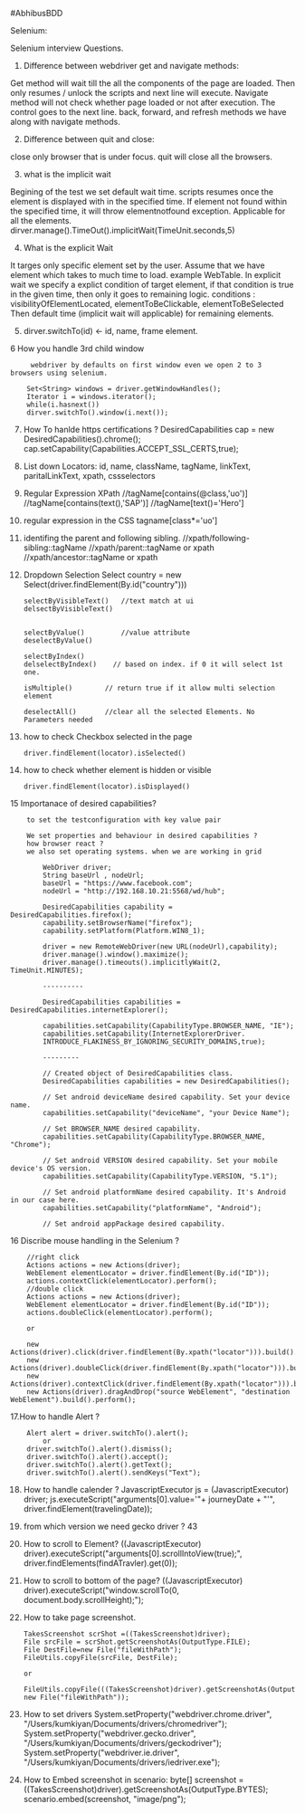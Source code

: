 #AbhibusBDD


Selenium:

Selenium interview Questions.

1. Difference between webdriver get and navigate methods:

Get method will wait till the all the components of the page are loaded. Then only resumes / unlock the scripts and next line will execute.
Navigate method will not check whether page loaded or not after execution. The control goes to the next line. back, forward, and refresh methods we have along with navigate methods.
	
2. Difference between quit and close:

close only browser that is under focus.
quit will close all the browsers. 

3. what is the implicit wait
		
Begining of the test we set default wait time. 
scripts resumes once the element is displayed with in the specified time.
If element not found within the specified time, it will throw elementnotfound exception.
Applicable for all the elements.
dirver.manage().TimeOut().implicitWait(TimeUnit.seconds,5)
	

4. What is the explicit Wait

It targes only specific element set by the user. Assume that we have element which takes to much time to load. example WebTable. In explicit wait we specify a explict condition of target element, if that condition is true in the given time, then only it goes to remaining logic. conditions : visibilityOfElementLocated, elementToBeClickable, elementToBeSelected
Then default time (implicit wait will applicable) for remaining elements.

5. dirver.switchTo(id) <- id, name, frame element.

6  How you handle 3rd child window

		 webdriver by defaults on first window even we open 2 to 3 browsers using selenium.
	
	 	Set<String> windows = driver.getWindowHandles();
	 	Iterator i = windows.iterator();
	 	while(i.hasnext())
	 	dirver.switchTo().window(i.next());
	 
7. How To hanlde https certifications ?
		DesiredCapabilities cap = new DesiredCapabilities().chrome();
		cap.setCapability(Capabilities.ACCEPT_SSL_CERTS,true);
	
8. List down Locators:
		id, name, className, tagName, linkText, paritalLinkText, xpath, cssselectors

9. 	Regular Expression XPath
		//tagName[contains(@class,'uo')]
		//tagName[contains(text(),'SAP')]
		//tagName[text()='Hero']
	
10.	regular expression in the CSS
		tagname[class*='uo']
	
11.  identifing the parent and following sibling.
		//xpath/following-sibling::tagName
		//xpath/parent::tagName or xpath
		//xpath/ancestor::tagName or xpath
	
12. Dropdown Selection
		Select country = new Select(driver.findElement(By.id("country")))
		
		selectByVisibleText()   //text match at ui
		delsectByVisibleText()
		
		
		selectByValue()			//value attribute
		deselectByValue()
		
		selectByIndex()
		delselectByIndex()    // based on index. if 0 it will select 1st one.
		
		isMultiple() 		// return true if it allow multi selection element
		
		deselectAll()		//clear all the selected Elements. No Parameters needed
		
		
13. how to check Checkbox selected in the page
	
		driver.findElement(locator).isSelected()
		
14. how to check whether element is hidden or visible

		driver.findElement(locator).isDisplayed()
		
15 Importanace of desired capabilities?
		
		to set the testconfiguration with key value pair 	

		We set properties and behaviour in desired capabilities ?
		how browser react ? 
	    we also set operating systems. when we are working in grid

			WebDriver driver;
			String baseUrl , nodeUrl;
			baseUrl = "https://www.facebook.com";
			nodeUrl = "http://192.168.10.21:5568/wd/hub";

			DesiredCapabilities capability = DesiredCapabilities.firefox();
			capability.setBrowserName("firefox");
			capability.setPlatform(Platform.WIN8_1);

			driver = new RemoteWebDriver(new URL(nodeUrl),capability);
			driver.manage().window().maximize();
			driver.manage().timeouts().implicitlyWait(2, TimeUnit.MINUTES);
		
			----------

			DesiredCapabilities capabilities = DesiredCapabilities.internetExplorer();
  
			capabilities.setCapability(CapabilityType.BROWSER_NAME, "IE");
			capabilities.setCapability(InternetExplorerDriver.
  		  	INTRODUCE_FLAKINESS_BY_IGNORING_SECURITY_DOMAINS,true);

		  	---------

			// Created object of DesiredCapabilities class.
			DesiredCapabilities capabilities = new DesiredCapabilities();

			// Set android deviceName desired capability. Set your device name.
			capabilities.setCapability("deviceName", "your Device Name");

			// Set BROWSER_NAME desired capability.
			capabilities.setCapability(CapabilityType.BROWSER_NAME, "Chrome");

			// Set android VERSION desired capability. Set your mobile device's OS version.
			capabilities.setCapability(CapabilityType.VERSION, "5.1");

			// Set android platformName desired capability. It's Android in our case here.
			capabilities.setCapability("platformName", "Android");

			// Set android appPackage desired capability.		


16 Discribe mouse handling in the Selenium ?

		//right click
		Actions actions = new Actions(driver);
		WebElement elementLocator = driver.findElement(By.id("ID"));
		actions.contextClick(elementLocator).perform();  
		//double click
		Actions actions = new Actions(driver);
		WebElement elementLocator = driver.findElement(By.id("ID"));
		actions.doubleClick(elementLocator).perform();

		or

       	new Actions(driver).click(driver.findElement(By.xpath("locator"))).build().perform();
       	new Actions(driver).doubleClick(driver.findElement(By.xpath("locator"))).build().perform();
       	new Actions(driver).contextClick(driver.findElement(By.xpath("locator"))).build().perform();
       	new Actions(driver).dragAndDrop("source WebElement", "destination WebElement").build().perform();
		
17.How to handle Alert ?

		Alert alert = driver.switchTo().alert();
			or
		driver.switchTo().alert().dismiss();
		driver.switchTo().alert().accept();
		driver.switchTo().alert().getText();			
		driver.switchTo().alert().sendKeys("Text");

18. How to handle calender ?
		JavascriptExecutor js = (JavascriptExecutor) driver;
		js.executeScript("arguments[0].value='"+ journeyDate + "'", driver.findElement(travelingDate));
		
19. from which version we need gecko driver ? 43

20. How to scroll to Element?
		((JavascriptExecutor) driver).executeScript("arguments[0].scrollIntoView(true);", driver.findElements(findATravler).get(0));

21. How to scroll to bottom of the page?
		((JavascriptExecutor) driver).executeScript("window.scrollTo(0, document.body.scrollHeight);");

22. How to take page screenshot.

     	TakesScreenshot scrShot =((TakesScreenshot)driver);
        File srcFile = scrShot.getScreenshotAs(OutputType.FILE);
        File DestFile=new File("fileWithPath");
        FileUtils.copyFile(srcFile, DestFile);
		
		or 
		
		FileUtils.copyFile(((TakesScreenshot)driver).getScreenshotAs(OutputType.FILE), new File("fileWithPath"));

23. How to set drivers
		System.setProperty("webdriver.chrome.driver", "/Users/kumkiyan/Documents/drivers/chromedriver");
		System.setProperty("webdriver.gecko.driver", "/Users/kumkiyan/Documents/drivers/geckodriver");
		System.setProperty("webdriver.ie.driver", "/Users/kumkiyan/Documents/drivers/iedriver.exe");

24. How to Embed screenshot in scenario:
		byte[] screenshot = ((TakesScreenshot)driver).getScreenshotAs(OutputType.BYTES);
 		scenario.embed(screenshot, "image/png");
